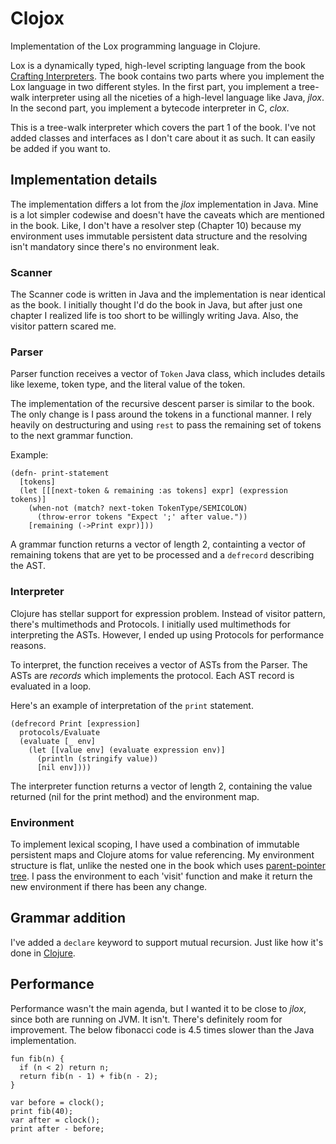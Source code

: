 # Clojox

Implementation of the Lox programming language in Clojure.

Lox is a dynamically typed, high-level scripting language from the book [Crafting Interpreters](https://craftinginterpreters.com/). The book contains two parts where you implement the Lox language in two different styles. In the first part, you implement a tree-walk interpreter using all the niceties of a high-level language like Java, _jlox_. In the second part, you implement a bytecode interpreter in C, _clox_.

This is a tree-walk interpreter which covers the part 1 of the book. I've not added classes and interfaces as I don't care about it as such. It can easily be added if you want to.

## Implementation details

The implementation differs a lot from the _jlox_ implementation in Java. Mine is a lot simpler codewise and doesn't have the caveats which are mentioned in the book. Like, I don't have a resolver step (Chapter 10) because my environment uses immutable persistent data structure and the resolving isn't mandatory since there's no environment leak.

### Scanner
The Scanner code is written in Java and the implementation is near identical as the book. I initially thought I'd do the book in Java, but after just one chapter I realized life is too short to be willingly writing Java. Also, the visitor pattern scared me.

### Parser
Parser function receives a vector of `Token` Java class, which includes details like lexeme, token type, and the literal value of the token.

The implementation of the recursive descent parser is similar to the book. The only change is I pass around the tokens in a functional manner. I rely heavily on destructuring and using `rest` to pass the remaining set of tokens to the next grammar function.

Example:

``` Lox
(defn- print-statement
  [tokens]
  (let [[[next-token & remaining :as tokens] expr] (expression tokens)]
    (when-not (match? next-token TokenType/SEMICOLON)
      (throw-error tokens "Expect ';' after value."))
    [remaining (->Print expr)]))
```

A grammar function returns a vector of length 2, containting a vector of remaining tokens that are yet to be processed and a `defrecord` describing the AST.

### Interpreter

Clojure has stellar support for expression problem. Instead of visitor pattern, there's multimethods and Protocols. I initially used multimethods for interpreting the ASTs. However, I ended up using Protocols for performance reasons.

To interpret, the function receives a vector of ASTs from the Parser. The ASTs are _records_ which implements the protocol. Each AST record is evaluated in a loop.

Here's an example of interpretation of the `print` statement.

``` Lox
(defrecord Print [expression]
  protocols/Evaluate
  (evaluate [_ env]
    (let [[value env] (evaluate expression env)]
      (println (stringify value))
      [nil env])))
```

The interpreter function returns a vector of length 2, containing the value returned (nil for the print method) and the environment map.

### Environment

To implement lexical scoping, I have used a combination of immutable persistent maps and Clojure atoms for value referencing. My environment structure is flat, unlike the nested one in the book which uses [parent-pointer tree](https://en.wikipedia.org/wiki/Parent_pointer_tree). I pass the environment to each 'visit' function and make it return the new environment if there has been any change.

## Grammar addition

I've added a `declare` keyword to support mutual recursion. Just like how it's done in [Clojure](https://clojuredocs.org/clojure.core/declare).

## Performance

Performance wasn't the main agenda, but I wanted it to be close to _jlox_, since both are running on JVM. It isn't. There's definitely room for improvement. The below fibonacci code is 4.5 times slower than the Java implementation.

```Lox
fun fib(n) {
  if (n < 2) return n;
  return fib(n - 1) + fib(n - 2);
}

var before = clock();
print fib(40);
var after = clock();
print after - before;
```
